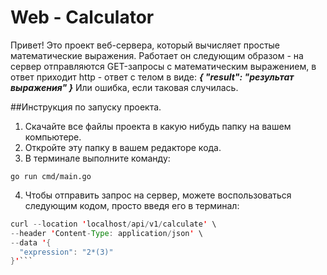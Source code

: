 # Web - Calculator
Привет! Это проект веб-сервера, который вычисляет простые математические выражения.
Работает он следующим образом - на сервер отправляются GET-запросы с математическим
выражением, в ответ приходит http - ответ с телом в виде:
___{
    "result": "результат выражения"
}___
Или ошибка, если таковая случилась.

##Инструкция по запуску проекта.

1.  Скачайте все файлы проекта в какую нибудь папку на вашем компьютере.
2.  Откройте эту папку в вашем редакторе кода.
3.  В терминале выполните команду: 
```
go run cmd/main.go
```
4. Чтобы отправить запрос на сервер, можете воспользоваться следующим кодом,
просто введя его в терминал:
```java
curl --location 'localhost/api/v1/calculate' \
--header 'Content-Type: application/json' \
--data '{
  "expression": "2*(3)"
}'```